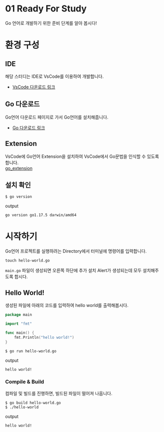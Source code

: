 # 01 Ready For Study
Go 언어로 개발하기 위한 준비 단계를 알아 봅시다!

# 환경 구성
## IDE
해당 스터디는 IDE로 VsCode를 이용하여 개발합니다.   
* [VsCode 다운로드 링크](https://code.visualstudio.com/download)
## Go 다운로드
Go언어 다운로드 페이지로 가서 Go언어를 설치해줍니다.
* [Go 다운로드 링크](https://go.dev/dl/)
## Extension
VsCode에 Go언어 Extension을 설치하여 VsCode에서 Go문법을 인식할 수 있도록 합니다.   
[go_extension](image/go_extension.png)
## 설치 확인
```shell
$ go version
```
output
```
go version go1.17.5 darwin/amd64
```
# 시작하기
Go언어 프로젝트를 실행하려는 Directory에서 터미널에 명령어를 입력합니다.
```shell
touch hello-world.go
```
`main.go` 파일이 생성되면 오른쪽 하단에 추가 설치 Alert가 생성되는데 모두 설치해주도록 합시다.
## Hello World!
생성된 파일에 아래의 코드를 입력하여 hello world를 출력해봅시다.
```go
package main

import "fmt"

func main() {
	fmt.Println("hello world!")
}
```
```shell
$ go run hello-world.go
```
output
```
hello world!
```
### Compile & Build
컴파일 및 빌드를 진행하면, 빌드된 파일이 떨어져 나옵니다.
```shell
$ go build hello-world.go
$ ./hello-world
```
output
```
hello world!
```